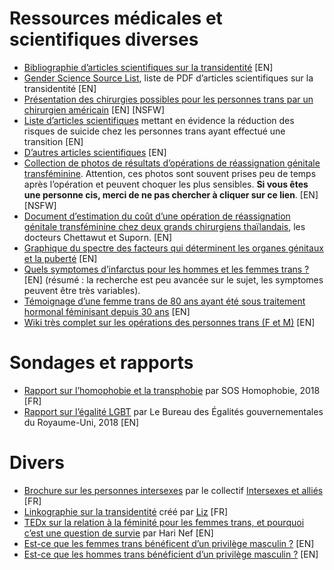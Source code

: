 # Ressources médicales et scientifiques diverses

- [Bibliographie d’articles scientifiques sur la transidentité](https://docs.google.com/spreadsheets/d/1d9KKqP9IHa5ZxU84a_Jf0vIoAh7e8nj_lCW27KbYBh0/edit?usp=sharing) [EN]
- [Gender Science Source List](https://drive.google.com/open?id=0BxFIduJhcbcec2Zsd3F2d3BRUGs), liste de PDF d’articles scientifiques sur la transidentité [EN]
- [Présentation des chirurgies possibles pour les personnes trans par un chirurgien américain](https://docs.google.com/presentation/d/1rxxxAGydYKc4yrSHtF9bB8rMQbKSCetmX52eje_Sr2Q/edit?usp=sharing) [EN] [NSFW]
- [Liste d’articles scientifiques](https://www.reddit.com/r/asktransgender/wiki/suiciderisk) mettant en évidence la réduction des risques de suicide chez les personnes trans ayant effectué une transition [EN]
- [D’autres articles scientifiques](https://whatweknow.inequality.cornell.edu/topics/lgbt-equality/what-does-the-scholarly-research-say-about-the-well-being-of-transgender-people/) [EN]
- [Collection de photos de résultats d’opérations de réassignation génitale transféminine](https://www.reddit.com/r/Transgender_Surgeries/comments/5xd28p/a_collection_of_links_to_photos_of_srs_results/?utm_content=title&utm_medium=user&utm_source=reddit&utm_name=u__Amoeva). Attention, ces photos sont souvent prises peu de temps après l’opération et peuvent choquer les plus sensibles. **Si vous êtes une personne cis, merci de ne pas chercher à cliquer sur ce lien**. [EN] [NSFW]
- [Document d’estimation du coût d’une opération de réassignation génitale transféminine chez deux grands chirurgiens thaïlandais](https://docs.google.com/spreadsheets/d/1_CYj85oC6dpFcs29xAJABbMZkbwTFaA64b4I_h2OL_I/edit?usp=sharing), les docteurs Chettawut et Suporn. [EN]
- [Graphique du spectre des facteurs qui déterminent les organes génitaux et la puberté](https://pbs.twimg.com/media/DNow4b7XcAAzCys.jpg:large) [EN]
- [Quels symptomes d’infarctus pour les hommes et les femmes trans ?](https://eu.detroitnews.com/story/life/advice/2016/05/16/doc-heart-disease-symptoms-transgender-people/84449270/) [EN] (résumé : la recherche est peu avancée sur le sujet, les symptomes peuvent être très variables).
- [Témoignage d’une femme trans de 80 ans ayant été sous traitement hormonal féminisant depuis 30 ans](https://www.reddit.com/r/asktransgender/comments/9hrj9g/30_plus_years_on_hormones_what_effects_did_i/) [EN]
- [Wiki très complet sur les opérations des personnes trans (F et M)](https://old.reddit.com/r/TransSurgeriesWiki/wiki/index) [EN]

# Sondages et rapports

- [Rapport sur l’homophobie et la transphobie](http://wikitrans.co/wp-content/uploads/2018/08/homophobie-rapport_annuel_2018.pdf) par SOS Homophobie, 2018 [FR]
- [Rapport sur l’égalité LGBT](https://assets.publishing.service.gov.uk/government/uploads/system/uploads/attachment_data/file/722314/GEO-LGBT-Survey-Report.pdf) par Le Bureau des Égalités gouvernementales du Royaume-Uni, 2018 [EN]

# Divers

- [Brochure sur les personnes intersexes](http://wikitrans.co/wp-content/uploads/2018/08/brochure-intersexe-v4.pdf) par le collectif [Intersexes et alliés](https://collectifintersexesetalliees.org/) [FR]
- [Linkographie sur la transidentité](https://docs.google.com/document/d/1lPdtv02Ywgw64lMEXq2t5xkp8V0FKGOzFICd8G2xY8k/edit?usp=sharing) créé par [Liz](https://twitter.com/MissLyzzie) [FR]
- [TEDx sur la relation à la féminité pour les femmes trans, et pourquoi c’est une question de survie](https://www.youtube.com/watch?v=0D9QIG36J9Q) par Hari Nef [EN]
- [Est-ce que les femmes trans bénéficent d’un privilège masculin ?](https://www.advocate.com/transgender/2018/7/26/do-trans-women-have-male-privilege) [EN]
- [Est-ce que les hommes trans bénéficient d’un privilège masculin ?](https://www.advocate.com/transgender/2018/8/23/do-trans-men-have-male-privilege) [EN]